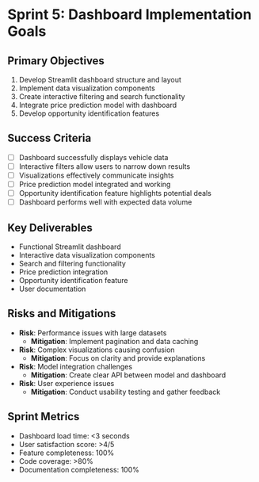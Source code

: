 # Sprint 5: Dashboard Implementation Goals

## Primary Objectives
1. Develop Streamlit dashboard structure and layout
2. Implement data visualization components
3. Create interactive filtering and search functionality
4. Integrate price prediction model with dashboard
5. Develop opportunity identification features

## Success Criteria
- [ ] Dashboard successfully displays vehicle data
- [ ] Interactive filters allow users to narrow down results
- [ ] Visualizations effectively communicate insights
- [ ] Price prediction model integrated and working
- [ ] Opportunity identification feature highlights potential deals
- [ ] Dashboard performs well with expected data volume

## Key Deliverables
- Functional Streamlit dashboard
- Interactive data visualization components
- Search and filtering functionality
- Price prediction integration
- Opportunity identification feature
- User documentation

## Risks and Mitigations
- **Risk**: Performance issues with large datasets
  - **Mitigation**: Implement pagination and data caching
- **Risk**: Complex visualizations causing confusion
  - **Mitigation**: Focus on clarity and provide explanations
- **Risk**: Model integration challenges
  - **Mitigation**: Create clear API between model and dashboard
- **Risk**: User experience issues
  - **Mitigation**: Conduct usability testing and gather feedback

## Sprint Metrics
- Dashboard load time: <3 seconds
- User satisfaction score: >4/5
- Feature completeness: 100%
- Code coverage: >80%
- Documentation completeness: 100% 